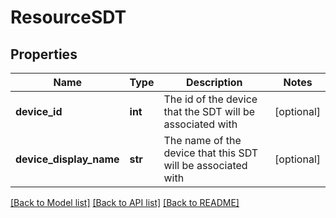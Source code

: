 # ResourceSDT

## Properties
Name | Type | Description | Notes
------------ | ------------- | ------------- | -------------
**device_id** | **int** | The id of the device that the SDT will be associated with | [optional] 
**device_display_name** | **str** | The name of the device that this SDT will be associated with | [optional] 

[[Back to Model list]](../README.md#documentation-for-models) [[Back to API list]](../README.md#documentation-for-api-endpoints) [[Back to README]](../README.md)


